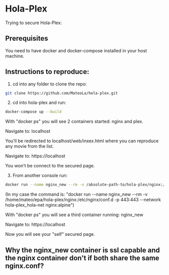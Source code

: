 # Hola-Plex

Trying to secure Hola-Plex:

## Prerequisites

You need to have docker and docker-compose installed in your host machine.

## Instructions to reproduce:

1) cd into any folder to clone the repo:
```bash
git clone https://github.com/MateoLa/hola-plex.git
```

2) cd into hola-plex and run:
```bash
docker-compose up --build
```
With "docker ps" you will see 2 containers started: nginx and plex.

Navigate to: localhost

You'll be redirected to localhost/web/inxex.html where you can reproduce any movie from the list.

Navigate to: https://localhost

You won't be connect to the secured page.

3) From another console run:
```bash
docker run --name nginx_new --rm -v /absolute-path-to/hola-plex/nginx:/etc/nginx/conf.d -p 443:443 --network hola-plex_hola-net nginx:alpine
```
(In my case the command is: "docker run --name nginx_new --rm -v /home/mateo/epa/hola-plex/nginx:/etc/nginx/conf.d -p 443:443 --network hola-plex_hola-net nginx:alpine")

With "docker ps" you will see a third container running: nginx_new

Navigate to: https://localhost

Now you will see your "self" secured page.


## Why the nginx_new container is ssl capable and the nginx container don't if both share the same nginx.conf?

